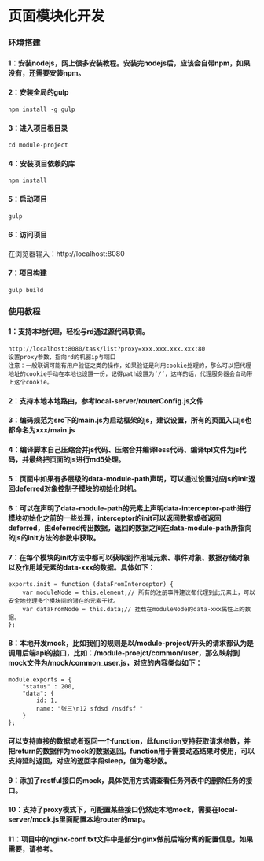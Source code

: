 # 页面模块化开发
### 环境搭建
#### 1：安装nodejs，网上很多安装教程。安装完nodejs后，应该会自带npm，如果没有，还需要安装npm。
#### 2：安装全局的gulp
```
npm install -g gulp
```
#### 3：进入项目根目录
```
cd module-project
```
#### 4：安装项目依赖的库
```
npm install
```
#### 5：启动项目
```
gulp
```
#### 6：访问项目
在浏览器输入：http://localhost:8080
#### 7：项目构建
```
gulp build
```

### 使用教程
#### 1：支持本地代理，轻松与rd通过源代码联调。
```
http://localhost:8080/task/list?proxy=xxx.xxx.xxx.xxx:80
设置proxy参数，指向rd的机器ip与端口
注意：一般联调可能有用户验证之类的操作，如果验证是利用cookie处理的，那么可以把代理地址的cookie手动在本地也设置一份，记得path设置为‘/’，这样的话，代理服务器会自动带上这个cookie。
```
#### 2：支持本地本地路由，参考local-server/routerConfig.js文件
#### 3：编码规范为src下的main.js为启动框架的js，建议设置<body data-module-path="main">，所有的页面入口js也都命名为xxx/main.js
#### 4：编译脚本自己压缩合并js代码、压缩合并编译less代码、编译tpl文件为js代码，并最终把页面的js进行md5处理。
#### 5：页面中如果有多层级的data-module-path声明，可以通过设置对应js的init返回deferred对象控制子模块的初始化时机。
#### 6：可以在声明了data-module-path的元素上声明data-interceptor-path进行模块初始化之前的一些处理，interceptor的init可以返回数据或者返回deferred，由deferred传出数据，返回的数据之间在data-module-path所指向的js的init方法的参数中获取。
#### 7：在每个模块的init方法中都可以获取到作用域元素、事件对象、数据存储对象以及作用域元素的data-xxx的数据。具体如下：
```
exports.init = function (dataFromInterceptor) {
    var moduleNode = this.element;// 所有的注册事件建议都代理到此元素上，可以安全地处理多个模块间的潜在的元素干扰。
    var dataFromNode = this.data;// 挂载在moduleNode的data-xxx属性上的数据。
};
```
#### 8：本地开发mock，比如我们的规则是以/module-project/开头的请求都认为是调用后端api的接口，比如：/module-proejct/common/user，那么映射到mock文件为/mock/common_user.js，对应的内容类似如下：
```
module.exports = {
    "status" : 200,
    "data": {
        id: 1,
        name: "张三\n12 sfdsd /nsdfsf "
    }
};
```
#### 可以支持直接的数据或者返回一个function，此function支持获取请求参数，并把return的数据作为mock的数据返回。function用于需要动态结果时使用，可以支持延时返回，对应的返回字段sleep，值为毫秒数。

#### 9：添加了restful接口的mock，具体使用方式请查看任务列表中的删除任务的接口。

#### 10：支持了proxy模式下，可配置某些接口仍然走本地mock，需要在local-server/mock.js里面配置本地router的map。

#### 11：项目中的nginx-conf.txt文件中是部分nginx做前后端分离的配置信息，如果需要，请参考。
